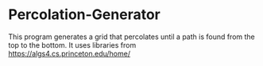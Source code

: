 # Percolation-Generator

This program generates a grid that percolates until a path is found from the top to the bottom. It uses libraries from https://algs4.cs.princeton.edu/home/
